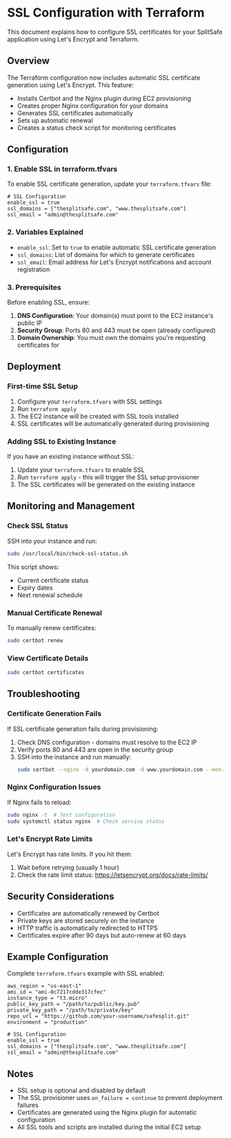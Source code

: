 # SSL Configuration with Terraform

This document explains how to configure SSL certificates for your SplitSafe application using Let's Encrypt and Terraform.

## Overview

The Terraform configuration now includes automatic SSL certificate generation using Let's Encrypt. This feature:

- Installs Certbot and the Nginx plugin during EC2 provisioning
- Creates proper Nginx configuration for your domains
- Generates SSL certificates automatically
- Sets up automatic renewal
- Creates a status check script for monitoring certificates

## Configuration

### 1. Enable SSL in terraform.tfvars

To enable SSL certificate generation, update your `terraform.tfvars` file:

```hcl
# SSL Configuration
enable_ssl = true
ssl_domains = ["thesplitsafe.com", "www.thesplitsafe.com"]
ssl_email = "admin@thesplitsafe.com"
```

### 2. Variables Explained

- `enable_ssl`: Set to `true` to enable automatic SSL certificate generation
- `ssl_domains`: List of domains for which to generate certificates
- `ssl_email`: Email address for Let's Encrypt notifications and account registration

### 3. Prerequisites

Before enabling SSL, ensure:

1. **DNS Configuration**: Your domain(s) must point to the EC2 instance's public IP
2. **Security Group**: Ports 80 and 443 must be open (already configured)
3. **Domain Ownership**: You must own the domains you're requesting certificates for

## Deployment

### First-time SSL Setup

1. Configure your `terraform.tfvars` with SSL settings
2. Run `terraform apply`
3. The EC2 instance will be created with SSL tools installed
4. SSL certificates will be automatically generated during provisioning

### Adding SSL to Existing Instance

If you have an existing instance without SSL:

1. Update your `terraform.tfvars` to enable SSL
2. Run `terraform apply` - this will trigger the SSL setup provisioner
3. The SSL certificates will be generated on the existing instance

## Monitoring and Management

### Check SSL Status

SSH into your instance and run:

```bash
sudo /usr/local/bin/check-ssl-status.sh
```

This script shows:
- Current certificate status
- Expiry dates
- Next renewal schedule

### Manual Certificate Renewal

To manually renew certificates:

```bash
sudo certbot renew
```

### View Certificate Details

```bash
sudo certbot certificates
```

## Troubleshooting

### Certificate Generation Fails

If SSL certificate generation fails during provisioning:

1. Check DNS configuration - domains must resolve to the EC2 IP
2. Verify ports 80 and 443 are open in the security group
3. SSH into the instance and run manually:
   ```bash
   sudo certbot --nginx -d yourdomain.com -d www.yourdomain.com --non-interactive --agree-tos --email your-email@domain.com
   ```

### Nginx Configuration Issues

If Nginx fails to reload:

```bash
sudo nginx -t  # Test configuration
sudo systemctl status nginx  # Check service status
```

### Let's Encrypt Rate Limits

Let's Encrypt has rate limits. If you hit them:

1. Wait before retrying (usually 1 hour)
2. Check the rate limit status: https://letsencrypt.org/docs/rate-limits/

## Security Considerations

- Certificates are automatically renewed by Certbot
- Private keys are stored securely on the instance
- HTTP traffic is automatically redirected to HTTPS
- Certificates expire after 90 days but auto-renew at 60 days

## Example Configuration

Complete `terraform.tfvars` example with SSL enabled:

```hcl
aws_region = "us-east-1"
ami_id = "ami-0c7217cdde317cfec"
instance_type = "t3.micro"
public_key_path = "/path/to/public/key.pub"
private_key_path = "/path/to/private/key"
repo_url = "https://github.com/your-username/safesplit.git"
environment = "production"

# SSL Configuration
enable_ssl = true
ssl_domains = ["thesplitsafe.com", "www.thesplitsafe.com"]
ssl_email = "admin@thesplitsafe.com"
```

## Notes

- SSL setup is optional and disabled by default
- The SSL provisioner uses `on_failure = continue` to prevent deployment failures
- Certificates are generated using the Nginx plugin for automatic configuration
- All SSL tools and scripts are installed during the initial EC2 setup
